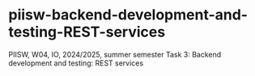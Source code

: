 # piisw-backend-development-and-testing-REST-services
PIISW, W04, IO, 2024/2025, summer semester Task 3: Backend development and testing: REST services
